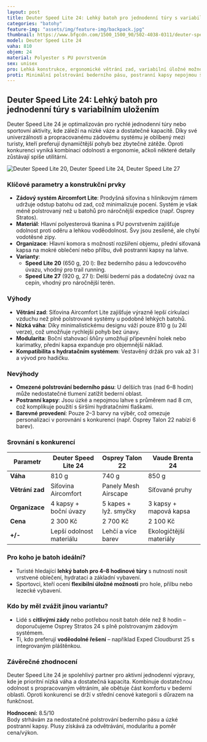 ```yaml
---
layout: post
title: Deuter Speed Lite 24: Lehký batoh pro jednodenní túry s variabilním uložením
categories: "batohy"
feature-img: "assets/img/feature-img/backpack.jpg"
thumbnail: https://www.bfgcdn.com/1500_1500_90/502-4038-0311/deuter-speed-lite-24-wanderrucksack.jpg
model: Deuter Speed Lite 24
vaha: 810
objem: 24
material: Polyester s PU povrstvením
sex: unisex
pro: Lehká konstrukce, ergonomické větrání zad, variabilní úložné možnosti, odolné materiály.
proti: Minimální polstrování bederního pásu, postranní kapsy nepojmou širší lahve.
---
```


## Deuter Speed Lite 24: Lehký batoh pro jednodenní túry s variabilním uložením

Deuter Speed Lite 24 je optimalizován pro rychlé jednodenní túry nebo sportovní aktivity, kde záleží na nízké váze a dostatečné kapacitě. Díky své univerzálnosti a propracovanému zádovému systému je oblíbený mezi turisty, kteří preferují dynamičtější pohyb bez zbytečné zátěže. Oproti konkurenci vyniká kombinací odolnosti a ergonomie, ačkoli některé detaily zůstávají spíše utilitární.

![Deuter Speed Lite 20, Deuter Speed Lite 24, Deuter Speed Lite 27](https://res.cloudinary.com/dvwv5cne3/image/fetch/w_auto,h_450,c_fill,g_auto,f_auto,q_auto/https://www.bfgcdn.com/1500_1500_90/502-4038-0311/deuter-speed-lite-24-wanderrucksack.jpg)

### Klíčové parametry a konstrukční prvky
- **Zádový systém Aircomfort Lite**: Prodyšná síťovina s hliníkovým rámem udržuje odstup batohu od zad, což minimalizuje pocení. Systém je však méně polstrovaný než u batohů pro náročnější expedice (např. Osprey Stratos).
- **Materiál**: Hlavní polyesterová tkanina s PU povrstvením zajišťuje odolnost proti oděru a lehkou voděodolnost. Švy jsou zesílené, ale chybí vodotěsné zipy.
- **Organizace**: Hlavní komora s možností rozšíření objemu, přední síťovaná kapsa na mokré oblečení nebo přilbu, dvě postranní kapsy na lahve.
- **Varianty**: 
  - **Speed Lite 20** (650 g, 20 l): Bez bederního pásu a ledovcového úvazu, vhodný pro trail running.
  - **Speed Lite 27** (920 g, 27 l): Delší bederní pás a dodatečný úvaz na cepín, vhodný pro náročnější terén.

### Výhody
- **Větrání zad**: Síťovina Aircomfort Lite zajišťuje výrazně lepší cirkulaci vzduchu než plně polstrované systémy u podobně lehkých batohů.
- **Nízká váha**: Díky minimalistickému designu váží pouze 810 g (u 24l verze), což umožňuje rychlejší pohyb bez únavy.
- **Modularita**: Boční stahovací šňůry umožňují připevnění holek nebo karimatky, přední kapsa expanduje pro objemnější náklad.
- **Kompatibilita s hydratačním systémem**: Vestavěný držák pro vak až 3 l a vývod pro hadičku.

### Nevýhody
- **Omezené polstrování bederního pásu**: U delších tras (nad 6–8 hodin) může nedostatečné tlumení zatížit bederní oblast.
- **Postranní kapsy**: Jsou úzké a nepojmou lahve s průměrem nad 8 cm, což komplikuje použití s širšími hydratačními flaškami.
- **Barevné provedení**: Pouze 2–3 barvy na výběr, což omezuje personalizaci v porovnání s konkurencí (např. Osprey Talon 22 nabízí 6 barev).

### Srovnání s konkurencí
| Parametr               | Deuter Speed Lite 24 | Osprey Talon 22       | Vaude Brenta 24       |
|------------------------|----------------------|-----------------------|-----------------------|
| **Váha**               | 810 g                | 740 g                 | 850 g                 |
| **Větrání zad**        | Síťovina Aircomfort  | Panely Mesh Airscape  | Síťované pruhy        |
| **Organizace**         | 4 kapsy + boční úvazy| 5 kapes + lyž. smyčky | 3 kapsy + mapová kapsa|
| **Cena**               | 2 300 Kč             | 2 700 Kč              | 2 100 Kč              |
| **+/-**                | Lepší odolnost materiálu | Lehčí a více barev | Ekologičtější materiály |

### Pro koho je batoh ideální?
- Turisté hledající **lehký batoh pro 4–8 hodinové túry** s nutností nosit vrstvené oblečení, hydrataci a základní vybavení.
- Sportovci, kteří ocení **flexibilní úložné možnosti** pro hole, přilbu nebo lezecké vybavení.

### Kdo by měl zvážit jinou variantu?
- Lidé s **citlivými zády** nebo potřebou nosit batoh déle než 8 hodin – doporučujeme Osprey Stratos 24 s plně polstrovaným zádovým systémem.
- Ti, kdo preferují **voděodolné řešení** – například Exped Cloudburst 25 s integrovaným pláštěnkou.

### Závěrečné zhodnocení
Deuter Speed Lite 24 je spolehlivý partner pro aktivní jednodenní výpravy, kde je prioritní nízká váha a dostatečná kapacita. Kombinuje dostatečnou odolnost s propracovaným větráním, ale obětuje část komfortu v bederní oblasti. Oproti konkurenci se drží v střední cenové kategorii s důrazem na funkčnost.

**Hodnocení:** 8.5/10  
Body strhávám za nedostatečné polstrování bederního pásu a úzké postranní kapsy. Plusy získává za odvětrávání, modularitu a poměr cena/výkon.